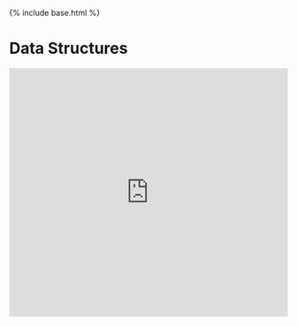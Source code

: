 {% include base.html %}
# Data Structures

<iframe frameborder="0" width="100%" height="450px" src="https://replit.com/@axiao05/Data-Structures/lite=true"></iframe>
